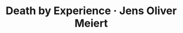 ---
layout: bookmark
title: Death by Experience · Jens Oliver Meiert
tags:
  - Bookmarks
  - Hiring
  - Diversity
created: '2024-06-04T23:27:04.944Z'
link: https://meiert.com/en/blog/death-by-experience/
id: 796145322
excerpt: "It’s possible to hire too much experience, and it costs diversity and\_culture."
image: https://d3rdtowr0c5lpf.cloudfront.net/media/social-alt.png
---